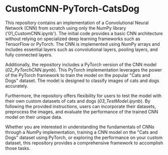 # CustomCNN-PyTorch-CatsDog

This repository contains an implementation of a Convolutional Neural Network (CNN) from scratch using only the NumPy library ('01_CustomCNN.ipynb'). The initial code provides a basic CNN architecture without relying on specialized deep learning frameworks such as TensorFlow or PyTorch. The CNN is implemented using NumPy arrays and includes essential layers such as convolutional layers, pooling layers, and fully connected layers.

Additionally, the repository includes a PyTorch version of the CNN model (_02_PyTorchCNN.ipynb_). This PyTorch implementation leverages the power of the PyTorch framework to train the model on the popular "Cats and Dogs" dataset. The model is designed to classify images of cats and dogs accurately.

Furthermore, the repository offers flexibility for users to test the model with their own custom datasets of cats and dogs (_03_TestModel.ipynb_). By following the provided instructions, users can incorporate their datasets, preprocess the images, and evaluate the performance of the trained CNN model on their unique data.

Whether you are interested in understanding the fundamentals of CNNs through a NumPy implementation, training a CNN model on the "Cats and Dogs" dataset using PyTorch, or exploring the performance on your custom dataset, this repository provides a comprehensive framework to accomplish those tasks.
